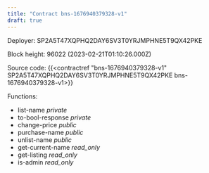 ```yaml
---
title: "Contract bns-1676940379328-v1"
draft: true
---
```

Deployer: SP2A5T47XQPHQ2DAY6SV3T0YRJMPHNE5T9QX42PKE


 



Block height: 96022 (2023-02-21T01:10:26.000Z)

Source code: {{<contractref "bns-1676940379328-v1" SP2A5T47XQPHQ2DAY6SV3T0YRJMPHNE5T9QX42PKE bns-1676940379328-v1>}}

Functions:

* list-name _private_
* to-bool-response _private_
* change-price _public_
* purchase-name _public_
* unlist-name _public_
* get-current-name _read_only_
* get-listing _read_only_
* is-admin _read_only_
